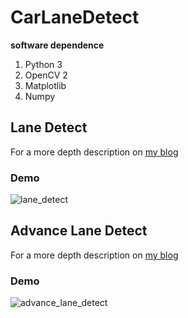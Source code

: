 # CarLaneDetect

**software dependence**
1. Python 3
2. OpenCV 2
3. Matplotlib
4. Numpy

## Lane Detect

For a more depth description on [my blog](https://hackmd.io/@yoch/ByVdEVZP_)

### Demo

![lane_detect](./result/lane_detect.gif)

## Advance Lane Detect

For a more depth description on [my blog](https://hackmd.io/@yoch/Sy8H_v4vO)

### Demo

![advance_lane_detect](./result/advance_lane_detect.gif)